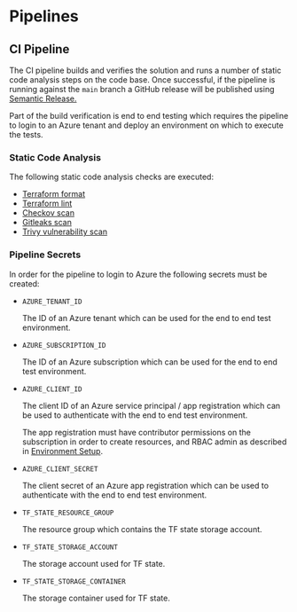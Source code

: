 # Pipelines

## CI Pipeline

The CI pipeline builds and verifies the solution and runs a number of static code analysis steps on the code base. Once successful, if the pipeline is running against the `main` branch a GitHub release will be published using [Semantic Release.](https://github.com/cycjimmy/semantic-release-action)

Part of the build verification is end to end testing which requires the pipeline to login to an Azure tenant and deploy an environment on which to execute the tests.

### Static Code Analysis

The following static code analysis checks are executed:

* [Terraform format](https://developer.hashicorp.com/terraform/cli/commands/fmt)
* [Terraform lint](https://github.com/terraform-linters/tflint)
* [Checkov scan](https://www.checkov.io/)
* [Gitleaks scan](https://github.com/gitleaks/gitleaks)
* [Trivy vulnerability scan](https://github.com/aquasecurity/trivy)

### Pipeline Secrets

 In order for the pipeline to login to Azure the following secrets must be created:

* `AZURE_TENANT_ID`

  The ID of an Azure tenant which can be used for the end to end test environment.

* `AZURE_SUBSCRIPTION_ID`

  The ID of an Azure subscription which can be used for the end to end test environment.

* `AZURE_CLIENT_ID`

  The client ID of an Azure service principal / app registration which can be used to authenticate with the end to end test environment.

  The app registration must have contributor permissions on the subscription in order to create resources, and RBAC admin as described in [Environment Setup](./developer-guide.md#environment-setup).

* `AZURE_CLIENT_SECRET`

  The client secret of an Azure app registration which can be used to authenticate with the end to end test environment.

* `TF_STATE_RESOURCE_GROUP`

  The resource group which contains the TF state storage account.

* `TF_STATE_STORAGE_ACCOUNT`

  The storage account used for TF state.

* `TF_STATE_STORAGE_CONTAINER`

  The storage container used for TF state.
  